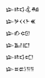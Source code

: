 <div class='block'>
<div class='line'>𒇽𒌣𒆬𒄀</div>
<div class='line'>𒇽𒃻𒌋𒌋𒈨𒌍</div>
<div class='line'>𒇽𒁓𒄢</div>
<div class='line'>𒇽𒆏𒊬</div>
<div class='line'>𒇽𒌣𒍏</div>
<div class='line'>𒇽𒊺𒆗𒀀𒀀</div>
</div>